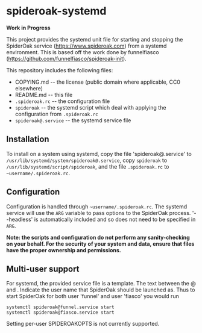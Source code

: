 # spideroak-systemd

**Work in Progress**

This project provides the systemd unit file for starting and stopping the
SpiderOak service (https://www.spideroak.com) from a systemd environment. This
is based off the work done by funnelfiasco
(https://github.com/funnelfiasco/spideroak-init).

This repository includes the following files:
* COPYING.md         -- the license (public domain where applicable, 
                        CC0 elsewhere) 
* README.md          -- this file
* `.spideroak.rc`      -- the configuration file
* `spideroak`          -- the systemd script which deal with applying the
                          configuration from `.spideroak.rc`
* `spideroak@.service` -- the systemd service file

## Installation
To install on a system using systemd, copy the file 'spideroak@.service' to
`/usr/lib/systemd/system/spideroak@.service`, copy `spideroak` to
`/usr/lib/systemd/script/spideroak`, and the file `.spideroak.rc` to
`~username/.spideroak.rc`. 

## Configuration
Configuration is handled through `~username/.spideroak.rc`. The systemd
service will use the `ARG` variable to pass options to the SpiderOak
process. '--headless' is automatically included and so does not need to be
specified in `ARG`.

**Note: the scripts and configuration do not perform any sanity-checking
on your behalf. For the security of your system and data, ensure that files
have the proper ownership and permissions.**

## Multi-user support
For systemd, the provided service file is a template. The text between the 
@ and . Indicate the user name that SpiderOak should be launched as. Thus
to start SpiderOak for both user 'funnel' and user 'fiasco' you would run

    systemctl spideroak@funnel.service start
    systemctl spideroak@fiasco.service start

Setting per-user SPIDEROAKOPTS is not currently supported.
